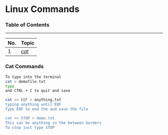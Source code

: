 # Linux Commands 
### Table of Contents
---
| No. | Topic                                                                   |
| --- | ----------------------------------------------------------------------- |
| 1   | [*cat*](#cat)
 
### Cat Commands
```bash
To type into the terminal
cat > demofile.txt
type
and CTRL + C to quit and save

cat << EOF > anything.txt
typing anything until EOF
Type EOF to end the and save the file

cat << STOP > demo.txt
This can be anything in the between borders
To stop just type STOP

```

